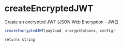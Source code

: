 # createEncryptedJWT

Create an encrypted JWT (JSON Web Encryption - JWE)

```javascript
createEncryptedJWT(payload, encryptOptions, config)
```

```javascript
returns string
```
